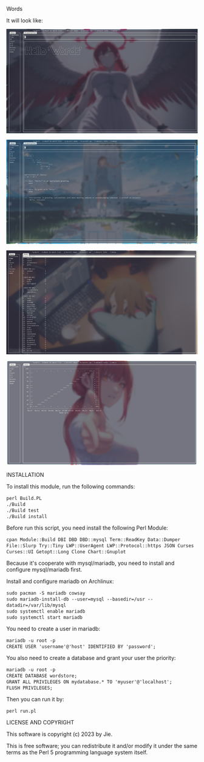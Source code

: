 Words

It will look like:

![](./img/surface.png)

![](./img/hello.png)

![](./img/time1.png)

![](./img/curve1.png)

INSTALLATION

To install this module, run the following commands:

	perl Build.PL
	./Build
	./Build test
	./Build install

Before run this script, you need install the following Perl Module:

    cpan Module::Build DBI DBD DBD::mysql Term::ReadKey Data::Dumper File::Slurp Try::Tiny LWP::UserAgent LWP::Protocol::https JSON Curses Curses::UI Getopt::Long Clone Chart::Gnuplot

Because it's cooperate with mysql/mariadb, you need to install and configure mysql/mariadb first.

Install and configure mariadb on Archlinux:

    sudo pacman -S mariadb cowsay
    sudo mariadb-install-db --user=mysql --basedir=/usr --datadir=/var/lib/mysql
    sudo systemctl enable mariadb
    sudo systemctl start mariadb

You need to create a user in mariadb:

    mariadb -u root -p
    CREATE USER 'username'@'host' IDENTIFIED BY 'password';

You also need to create a database and grant your user the priority:

    mariadb -u root -p
    CREATE DATABASE wordstore;
    GRANT ALL PRIVILEGES ON mydatabase.* TO 'myuser'@'localhost';
    FLUSH PRIVILEGES;

Then you can run it by:

    perl run.pl

LICENSE AND COPYRIGHT

This software is copyright (c) 2023 by Jie.

This is free software; you can redistribute it and/or modify it under
the same terms as the Perl 5 programming language system itself.

